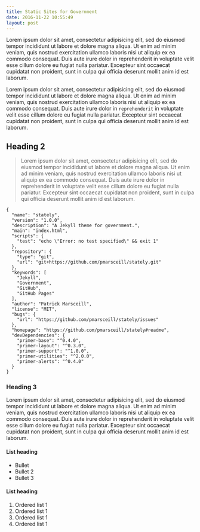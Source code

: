 ```yaml
---
title: Static Sites for Government
date: 2016-11-22 10:55:49
layout: post
---
```


<p class="text-intro">Lorem ipsum dolor sit amet, consectetur adipisicing elit, sed do eiusmod tempor incididunt ut labore et dolore magna aliqua. Ut enim ad minim veniam, quis nostrud exercitation ullamco laboris nisi ut aliquip ex ea commodo consequat. Duis aute irure dolor in reprehenderit in voluptate velit esse cillum dolore eu fugiat nulla pariatur. Excepteur sint occaecat cupidatat non proident, sunt in culpa qui officia deserunt mollit anim id est laborum.</p>

Lorem ipsum dolor sit amet, consectetur adipisicing elit, sed do eiusmod tempor incididunt ut labore et dolore magna aliqua. Ut enim ad minim veniam, quis nostrud exercitation ullamco laboris nisi ut aliquip ex ea commodo consequat. Duis aute irure dolor in `reprehenderit` in voluptate velit esse cillum dolore eu fugiat nulla pariatur. Excepteur sint occaecat cupidatat non proident, sunt in culpa qui officia deserunt mollit anim id est laborum.

## Heading 2
> Lorem ipsum dolor sit amet, consectetur adipisicing elit, sed do eiusmod tempor incididunt ut labore et dolore magna aliqua. Ut enim ad minim veniam, quis nostrud exercitation ullamco laboris nisi ut aliquip ex ea commodo consequat. Duis aute irure dolor in reprehenderit in voluptate velit esse cillum dolore eu fugiat nulla pariatur. Excepteur sint occaecat cupidatat non proident, sunt in culpa qui officia deserunt mollit anim id est laborum.

```
{
  "name": "stately",
  "version": "1.0.0",
  "description": "A Jekyll theme for government.",
  "main": "index.html",
  "scripts": {
    "test": "echo \"Error: no test specified\" && exit 1"
  },
  "repository": {
    "type": "git",
    "url": "git+https://github.com/pmarsceill/stately.git"
  },
  "keywords": [
    "Jekyll",
    "Government",
    "GitHub",
    "GitHub Pages"
  ],
  "author": "Patrick Marsceill",
  "license": "MIT",
  "bugs": {
    "url": "https://github.com/pmarsceill/stately/issues"
  },
  "homepage": "https://github.com/pmarsceill/stately#readme",
  "devDependencies": {
    "primer-base": "^0.4.0",
    "primer-layout": "^0.3.0",
    "primer-support": "^1.0.0",
    "primer-utilities": "^2.0.0",
    "primer-alerts": "^0.4.0"
  }
}
```

### Heading 3

Lorem ipsum dolor sit amet, consectetur adipisicing elit, sed do eiusmod tempor incididunt ut labore et dolore magna aliqua. Ut enim ad minim veniam, quis nostrud exercitation ullamco laboris nisi ut aliquip ex ea commodo consequat. Duis aute irure dolor in reprehenderit in voluptate velit esse cillum dolore eu fugiat nulla pariatur. Excepteur sint occaecat cupidatat non proident, sunt in culpa qui officia deserunt mollit anim id est laborum.

#### List heading
- Bullet
- Bullet 2
- Bullet 3

#### List heading
1. Ordered list 1
1. Ordered list 1
1. Ordered list 1
1. Ordered list 1

